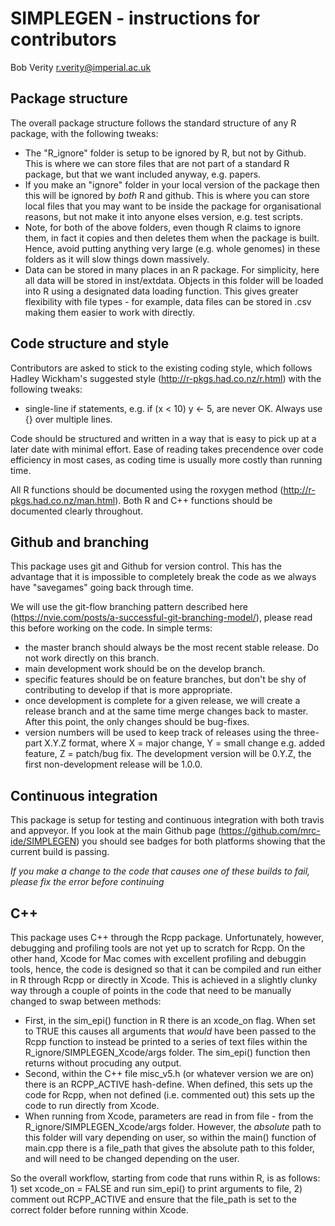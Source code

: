 # SIMPLEGEN - instructions for contributors
Bob Verity <r.verity@imperial.ac.uk>


## Package structure

The overall package structure follows the standard structure of any R package, with the following tweaks:

- The "R_ignore" folder is setup to be ignored by R, but not by Github. This is where we can store files that are not part of a standard R package, but that we want included anyway, e.g. papers.
- If you make an "ignore" folder in your local version of the package then this will be ignored by *both* R and github. This is where you can store local files that you may want to be inside the package for organisational reasons, but not make it into anyone elses version, e.g. test scripts.
- Note, for both of the above folders, even though R claims to ignore them, in fact it copies and then deletes them when the package is built. Hence, avoid putting anything very large (e.g. whole genomes) in these folders as it will slow things down massively.
- Data can be stored in many places in an R package. For simplicity, here all data will be stored in inst/extdata. Objects in this folder will be loaded into R using a designated data loading function. This gives greater flexibility with file types - for example, data files can be stored in .csv making them easier to work with directly.


## Code structure and style

Contributors are asked to stick to the existing coding style, which follows Hadley Wickham's suggested style (http://r-pkgs.had.co.nz/r.html) with the following tweaks:

- single-line if statements, e.g. if (x < 10) y <- 5, are never OK. Always use {} over multiple lines.

Code should be structured and written in a way that is easy to pick up at a later date with minimal effort. Ease of reading takes precendence over code efficiency in most cases, as coding time is usually more costly than running time.

All R functions should be documented using the roxygen method (http://r-pkgs.had.co.nz/man.html). Both R and C++ functions should be documented clearly throughout.


## Github and branching

This package uses git and Github for version control. This has the advantage that it is impossible to completely break the code as we always have "savegames" going back through time.

We will use the git-flow branching pattern described here (https://nvie.com/posts/a-successful-git-branching-model/), please read this before working on the code. In simple terms:

- the master branch should always be the most recent stable release. Do not work directly on this branch.
- main development work should be on the develop branch.
- specific features should be on feature branches, but don't be shy of contributing to develop if that is more appropriate.
- once development is complete for a given release, we will create a release branch and at the same time merge changes back to master. After this point, the only changes should be bug-fixes.
- version numbers will be used to keep track of releases using the three-part X.Y.Z format, where X = major change, Y = small change e.g. added feature, Z = patch/bug fix. The development version will be 0.Y.Z, the first non-development release will be 1.0.0.


## Continuous integration

This package is setup for testing and continuous integration with both travis and appveyor. If you look at the main Github page (https://github.com/mrc-ide/SIMPLEGEN) you should see badges for both platforms showing that the current build is passing.

*If you make a change to the code that causes one of these builds to fail, please fix the error before continuing*


## C++

This package uses C++ through the Rcpp package. Unfortunately, however, debugging and profiling tools are not yet up to scratch for Rcpp. On the other hand, Xcode for Mac comes with excellent profiling and debuggin tools, hence, the code is designed so that it can be compiled and run either in R through Rcpp or directly in Xcode. This is achieved in a slightly clunky way through a couple of points in the code that need to be manually changed to swap between methods:

- First, in the sim_epi() function in R there is an xcode_on flag. When set to TRUE this causes all arguments that *would* have been passed to the Rcpp function to instead be printed to a series of text files within the R_ignore/SIMPLEGEN_Xcode/args folder. The sim_epi() function then returns without procuding any output.
- Second, within the C++ file misc_v5.h (or whatever version we are on) there is an RCPP_ACTIVE hash-define. When defined, this sets up the code for Rcpp, when not defined (i.e. commented out) this sets up the code to run directly from Xcode.
- When running from Xcode, parameters are read in from file - from the R_ignore/SIMPLEGEN_Xcode/args folder. However, the *absolute* path to this folder will vary depending on user, so within the main() function of main.cpp there is a file_path that gives the absolute path to this folder, and will need to be changed depending on the user.

So the overall workflow, starting from code that runs within R, is as follows: 1) set xcode_on = FALSE and run sim_epi() to print arguments to file, 2) comment out RCPP_ACTIVE and ensure that the file_path is set to the correct folder before running within Xcode.
